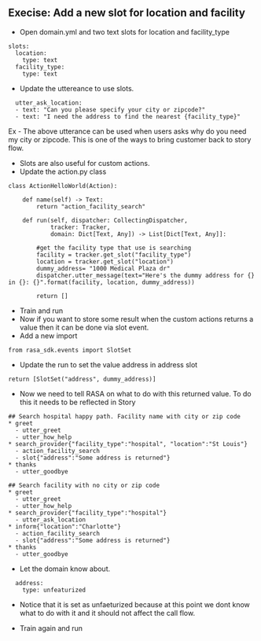 ## Execise: Add a new slot for location and facility

- Open domain.yml and two text slots for location and facility_type

```
slots:
  location:
    type: text
  facility_type:
    type: text  
```

- Update the uttereance to use slots.

```
  utter_ask_location:
  - text: "Can you please specify your city or zipcode?" 
  - text: "I need the address to find the nearest {facility_type}"
```

Ex - The above utterance can be used when users asks why do you need my city or zipcode. This is one of the ways to bring customer back to story flow.

- Slots are also useful for custom actions.
- Update the action.py class

```
class ActionHelloWorld(Action):

    def name(self) -> Text:
        return "action_facility_search"

    def run(self, dispatcher: CollectingDispatcher,
            tracker: Tracker,
            domain: Dict[Text, Any]) -> List[Dict[Text, Any]]:

        #get the facility type that use is searching
        facility = tracker.get_slot("facility_type")
        location = tracker.get_slot("location")
        dummy_address= "1000 Medical Plaza dr"
        dispatcher.utter_message(text="Here's the dummy address for {} in {}: {}".format(facility, location, dummy_address))

        return []
```

- Train and run 
- Now if you want to store some result when the custom actions returns a value then it can be done via slot event.
- Add a new import
```
from rasa_sdk.events import SlotSet
```

- Update the run to set the value address in address slot

```
return [SlotSet("address", dummy_address)]
```

- Now we need to tell RASA on what to do with this returned value. To do this it needs to be reflected in Story

```
## Search hospital happy path. Facility name with city or zip code 
* greet
  - utter_greet
  - utter_how_help
* search_provider{"facility_type":"hospital", "location":"St Louis"}
  - action_facility_search
  - slot{"address":"Some address is returned"}
* thanks
  - utter_goodbye

## Search facility with no city or zip code
* greet
  - utter_greet
  - utter_how_help
* search_provider{"facility_type":"hospital"}
  - utter_ask_location
* inform{"location":"Charlotte"}
  - action_facility_search
  - slot{"address":"Some address is returned"}
* thanks
  - utter_goodbye
```

- Let the domain know about.

```
  address:
    type: unfeaturized
```

- Notice that it is set as unfaeturized because at this point we dont know what to do with it and it should not affect the call flow.

- Train again and run